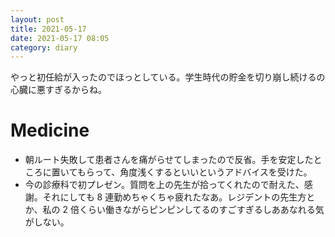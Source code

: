 ```yaml
---
layout: post
title: 2021-05-17
date: 2021-05-17 08:05
category: diary
---
```


やっと初任給が入ったのでほっとしている。学生時代の貯金を切り崩し続けるの心臓に悪すぎるからね。

# Medicine
- 朝ルート失敗して患者さんを痛がらせてしまったので反省。手を安定したところに置いてもらって、角度浅くするといいというアドバイスを受けた。
- 今の診療科で初プレゼン。質問を上の先生が拾ってくれたので耐えた、感謝。それにしても 8 連勤めちゃくちゃ疲れたなあ。レジデントの先生方とか、私の 2 倍くらい働きながらピンピンしてるのすごすぎるしああなれる気がしない。
